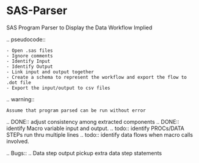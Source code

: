 # SAS-Parser

SAS Program Parser to Display the Data Workflow Implied

.. pseudocode::

    - Open .sas files
    - Ignore comments
    - Identify Input
    - Identify Output
    - Link input and output together
    - Create a schema to represent the workflow and export the flow to .dot file
    - Export the input/output to csv files

.. warning::

    Assume that program parsed can be run without error

.. DONE:: adjust consistency among extracted components
.. DONE:: identify Macro variable input and output. 
.. todo:: identify PROCs/DATA STEPs run thru multiple lines
.. todo:: identify data flows when macro calls involved.

.. Bugs::
.. Data step output pickup extra data step statements

